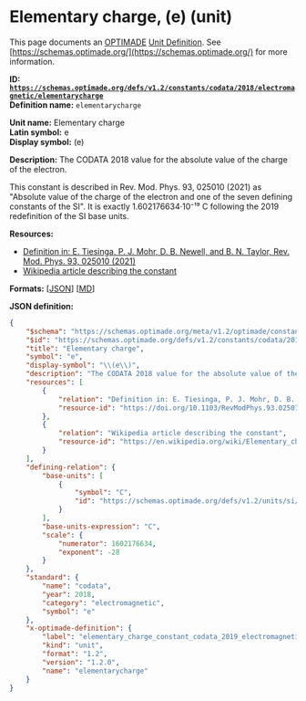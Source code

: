 # Elementary charge, \(e\) (unit)

This page documents an [OPTIMADE](https://www.optimade.org/) [Unit Definition](https://schemas.optimade.org/#definitions). See [https://schemas.optimade.org/](https://schemas.optimade.org/) for more information.

**ID: [`https://schemas.optimade.org/defs/v1.2/constants/codata/2018/electromagnetic/elementarycharge`](https://schemas.optimade.org/defs/v1.2/constants/codata/2018/electromagnetic/elementarycharge.md)**  
**Definition name:** `elementarycharge`

**Unit name:** Elementary charge  
**Latin symbol:** e  
**Display symbol:** \(e\)  
  
**Description:** The CODATA 2018 value for the absolute value of the charge of the electron.

This constant is described in Rev. Mod. Phys. 93, 025010 (2021) as "Absolute value of the charge of the electron and one of the seven defining constants of the SI".
It is exactly 1.602176634·10⁻¹⁹ C following the 2019 redefinition of the SI base units.

**Resources:**

- [Definition in: E. Tiesinga, P. J. Mohr, D. B. Newell, and B. N. Taylor, Rev. Mod. Phys. 93, 025010 (2021)](https://doi.org/10.1103/RevModPhys.93.025010)
- [Wikipedia article describing the constant](https://en.wikipedia.org/wiki/Elementary_charge)


**Formats:** [[JSON](elementarycharge.json)] [[MD](elementarycharge.md)]

**JSON definition:**

``` json
{
    "$schema": "https://schemas.optimade.org/meta/v1.2/optimade/constant_definition.md",
    "$id": "https://schemas.optimade.org/defs/v1.2/constants/codata/2018/electromagnetic/elementarycharge",
    "title": "Elementary charge",
    "symbol": "e",
    "display-symbol": "\\(e\\)",
    "description": "The CODATA 2018 value for the absolute value of the charge of the electron.\n\nThis constant is described in Rev. Mod. Phys. 93, 025010 (2021) as \"Absolute value of the charge of the electron and one of the seven defining constants of the SI\".\nIt is exactly 1.602176634\u00b710\u207b\u00b9\u2079 C following the 2019 redefinition of the SI base units.",
    "resources": [
        {
            "relation": "Definition in: E. Tiesinga, P. J. Mohr, D. B. Newell, and B. N. Taylor, Rev. Mod. Phys. 93, 025010 (2021)",
            "resource-id": "https://doi.org/10.1103/RevModPhys.93.025010"
        },
        {
            "relation": "Wikipedia article describing the constant",
            "resource-id": "https://en.wikipedia.org/wiki/Elementary_charge"
        }
    ],
    "defining-relation": {
        "base-units": [
            {
                "symbol": "C",
                "id": "https://schemas.optimade.org/defs/v1.2/units/si/2019/named/coulomb"
            }
        ],
        "base-units-expression": "C",
        "scale": {
            "numerator": 1602176634,
            "exponent": -28
        }
    },
    "standard": {
        "name": "codata",
        "year": 2018,
        "category": "electromagnetic",
        "symbol": "e"
    },
    "x-optimade-definition": {
        "label": "elementary_charge_constant_codata_2019_electromagnetic",
        "kind": "unit",
        "format": "1.2",
        "version": "1.2.0",
        "name": "elementarycharge"
    }
}
```